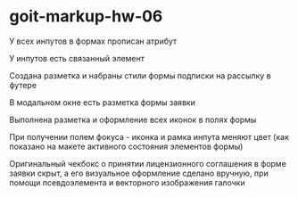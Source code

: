 # goit-markup-hw-06

У всех инпутов в формах прописан атрибут <name></name>

У инпутов есть связанный элемент <label></label>

<!-- Форма подписки на рассылку -->

Создана разметка и набраны стили формы подписки на рассылку в футере

<!-- Форма в модальном окне -->

В модальном окне есть разметка формы заявки

Выполнена разметка и оформление всех иконок в полях формы

При получении полем фокуса - иконка и рамка инпута меняют цвет (как показано на
макете активного состояния элементов формы)

Оригинальный чекбокс о принятии лицензионного соглашения в форме заявки скрыт, а
его визуальное оформление сделано вручную, при помощи псевдоэлемента и
векторного изображения галочки
